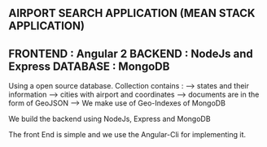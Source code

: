 AIRPORT SEARCH APPLICATION (MEAN STACK APPLICATION)
---------------------------------------------------
FRONTEND : Angular 2 
BACKEND : NodeJs and Express
DATABASE : MongoDB
---------------------------------------------------

Using a open source database.
Collection contains :
--> states and their information 
--> cities with airport and coordinates
--> documents are in the form of GeoJSON 
--> We make use of Geo-Indexes of MongoDB 

We build the backend using NodeJs, Express and MongoDB 

The front End is simple and we use the Angular-Cli for implementing it. 


